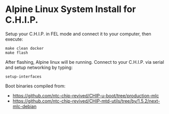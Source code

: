 # Alpine Linux System Install for C.H.I.P.

Setup your C.H.I.P. in FEL mode and connect it to your computer, then execute:

```
make clean docker
make flash
```

After flashing, Alpine linux will be running. Connect to your C.H.I.P. via serial and setup networking by typing:

```
setup-interfaces
```

Boot binaries compiled from:

* https://github.com/ntc-chip-revived/CHIP-u-boot/tree/production-mlc
* https://github.com/ntc-chip-revived/CHIP-mtd-utils/tree/by/1.5.2/next-mlc-debian

